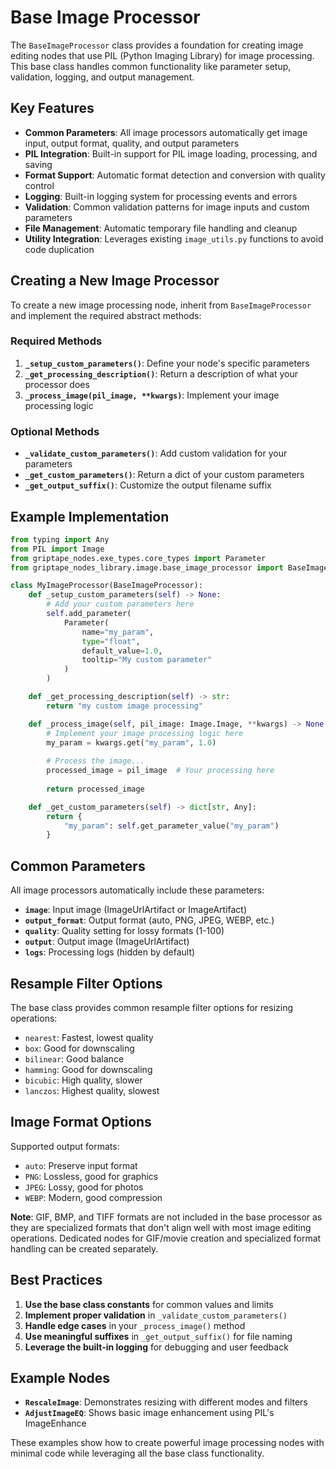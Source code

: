 # Base Image Processor

The `BaseImageProcessor` class provides a foundation for creating image editing nodes that use PIL (Python Imaging Library) for image processing. This base class handles common functionality like parameter setup, validation, logging, and output management.

## Key Features

- **Common Parameters**: All image processors automatically get image input, output format, quality, and output parameters
- **PIL Integration**: Built-in support for PIL image loading, processing, and saving
- **Format Support**: Automatic format detection and conversion with quality control
- **Logging**: Built-in logging system for processing events and errors
- **Validation**: Common validation patterns for image inputs and custom parameters
- **File Management**: Automatic temporary file handling and cleanup
- **Utility Integration**: Leverages existing `image_utils.py` functions to avoid code duplication

## Creating a New Image Processor

To create a new image processing node, inherit from `BaseImageProcessor` and implement the required abstract methods:

### Required Methods

1. **`_setup_custom_parameters()`**: Define your node's specific parameters
2. **`_get_processing_description()`**: Return a description of what your processor does
3. **`_process_image(pil_image, **kwargs)`**: Implement your image processing logic

### Optional Methods

- **`_validate_custom_parameters()`**: Add custom validation for your parameters
- **`_get_custom_parameters()`**: Return a dict of your custom parameters
- **`_get_output_suffix()`**: Customize the output filename suffix

## Example Implementation

```python
from typing import Any
from PIL import Image
from griptape_nodes.exe_types.core_types import Parameter
from griptape_nodes_library.image.base_image_processor import BaseImageProcessor

class MyImageProcessor(BaseImageProcessor):
    def _setup_custom_parameters(self) -> None:
        # Add your custom parameters here
        self.add_parameter(
            Parameter(
                name="my_param",
                type="float",
                default_value=1.0,
                tooltip="My custom parameter"
            )
        )

    def _get_processing_description(self) -> str:
        return "my custom image processing"

    def _process_image(self, pil_image: Image.Image, **kwargs) -> None:
        # Implement your image processing logic here
        my_param = kwargs.get("my_param", 1.0)
        
        # Process the image...
        processed_image = pil_image  # Your processing here
        
        return processed_image

    def _get_custom_parameters(self) -> dict[str, Any]:
        return {
            "my_param": self.get_parameter_value("my_param")
        }
```

## Common Parameters

All image processors automatically include these parameters:

- **`image`**: Input image (ImageUrlArtifact or ImageArtifact)
- **`output_format`**: Output format (auto, PNG, JPEG, WEBP, etc.)
- **`quality`**: Quality setting for lossy formats (1-100)
- **`output`**: Output image (ImageUrlArtifact)
- **`logs`**: Processing logs (hidden by default)

## Resample Filter Options

The base class provides common resample filter options for resizing operations:

- `nearest`: Fastest, lowest quality
- `box`: Good for downscaling
- `bilinear`: Good balance
- `hamming`: Good for downscaling
- `bicubic`: High quality, slower
- `lanczos`: Highest quality, slowest

## Image Format Options

Supported output formats:

- `auto`: Preserve input format
- `PNG`: Lossless, good for graphics
- `JPEG`: Lossy, good for photos
- `WEBP`: Modern, good compression

**Note**: GIF, BMP, and TIFF formats are not included in the base processor as they are specialized formats that don't align well with most image editing operations. Dedicated nodes for GIF/movie creation and specialized format handling can be created separately.

## Best Practices

1. **Use the base class constants** for common values and limits
2. **Implement proper validation** in `_validate_custom_parameters()`
3. **Handle edge cases** in your `_process_image()` method
4. **Use meaningful suffixes** in `_get_output_suffix()` for file naming
5. **Leverage the built-in logging** for debugging and user feedback

## Example Nodes

- **`RescaleImage`**: Demonstrates resizing with different modes and filters
- **`AdjustImageEQ`**: Shows basic image enhancement using PIL's ImageEnhance

These examples show how to create powerful image processing nodes with minimal code while leveraging all the base class functionality.
